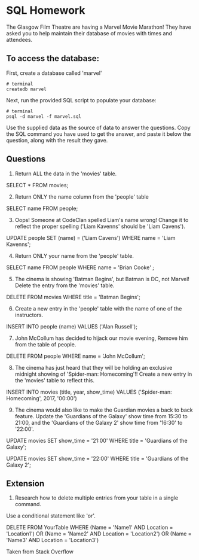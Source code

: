 # SQL Homework

The Glasgow Film Theatre are having a Marvel Movie Marathon! They have asked you to help maintain their database of movies with times and attendees.

## To access the database:

First, create a database called 'marvel'
```
# terminal
createdb marvel
```

Next, run the provided SQL script to populate your database:
```
# terminal
psql -d marvel -f marvel.sql
```

Use the supplied data as the source of data to answer the questions.  Copy the SQL command you have used to get the answer, and paste it below the question, along with the result they gave.

## Questions

1. Return ALL the data in the 'movies' table.

SELECT * FROM movies;

2. Return ONLY the name column from the 'people' table

SELECT name FROM people;

3. Oops! Someone at CodeClan spelled Liam's name wrong! Change it to reflect the proper spelling ('Liam Kavenns' should be 'Liam Cavens').

UPDATE people SET (name) = ('Liam Cavens') WHERE name = 'Liam Kavenns';

4. Return ONLY your name from the 'people' table.

SELECT name FROM people WHERE name = 'Brian Cooke' ;

5. The cinema is showing 'Batman Begins', but Batman is DC, not Marvel! Delete the entry from the 'movies' table.

DELETE FROM movies WHERE title = 'Batman Begins';

6. Create a new entry in the 'people' table with the name of one of the instructors.

INSERT INTO people (name) VALUES ('Alan Russell');

7. John McCollum has decided to hijack our movie evening, Remove him from the table of people.

DELETE FROM people WHERE name = 'John McCollum';

8. The cinema has just heard that they will be holding an exclusive midnight showing of 'Spider-man: Homecoming'!! Create a new entry in the 'movies' table to reflect this.

INSERT INTO movies (title, year, show_time) VALUES ('Spider-man: Homecoming', 2017, '00:00')

9. The cinema would also like to make the Guardian movies a back to back feature. Update the 'Guardians of the Galaxy' show time from 15:30 to 21:00, and the 'Guardians of the Galaxy 2' show time from '16:30' to '22:00'.

UPDATE movies SET show_time = '21:00' WHERE title = 'Guardians of the Galaxy';

UPDATE movies SET show_time = '22:00' WHERE title = 'Guardians of the Galaxy 2';


## Extension

1. Research how to delete multiple entries from your table in a single command.

Use a conditional statement like 'or'.

DELETE FROM YourTable
WHERE (Name = 'Name1' AND Location = 'Location1')
OR (Name = 'Name2' AND Location = 'Location2')
OR (Name = 'Name3' AND Location = 'Location3')

Taken from Stack Overflow
